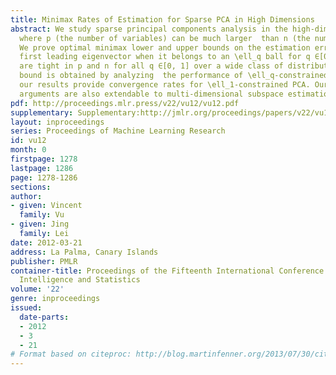 ```yaml
---
title: Minimax Rates of Estimation for Sparse PCA in High Dimensions
abstract: We study sparse principal components analysis in the high-dimensional setting,
  where p (the number of variables) can be much larger  than n (the number of observations).
  We prove optimal minimax lower and upper bounds on the estimation error for the
  first leading eigenvector when it belongs to an \ell_q ball for q ∈[0,1]. Our bounds
  are tight in p and n for all q ∈[0, 1] over a wide class of distributions. The upper
  bound is obtained by analyzing  the performance of \ell_q-constrained PCA. In particular,
  our results provide convergence rates for \ell_1-constrained PCA. Our methods and
  arguments are also extendable to multi-dimensional subspace estimation.
pdf: http://proceedings.mlr.press/v22/vu12/vu12.pdf
supplementary: Supplementary:http://jmlr.org/proceedings/papers/v22/vu12/vu12Supple.pdf
layout: inproceedings
series: Proceedings of Machine Learning Research
id: vu12
month: 0
firstpage: 1278
lastpage: 1286
page: 1278-1286
sections: 
author:
- given: Vincent
  family: Vu
- given: Jing
  family: Lei
date: 2012-03-21
address: La Palma, Canary Islands
publisher: PMLR
container-title: Proceedings of the Fifteenth International Conference on Artificial
  Intelligence and Statistics
volume: '22'
genre: inproceedings
issued:
  date-parts:
  - 2012
  - 3
  - 21
# Format based on citeproc: http://blog.martinfenner.org/2013/07/30/citeproc-yaml-for-bibliographies/
---
```


